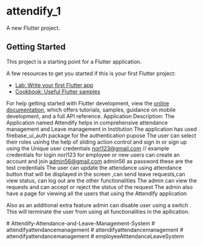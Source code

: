 # attendify_1

A new Flutter project.

## Getting Started

This project is a starting point for a Flutter application.

A few resources to get you started if this is your first Flutter project:

- [Lab: Write your first Flutter app](https://docs.flutter.dev/get-started/codelab)
- [Cookbook: Useful Flutter samples](https://docs.flutter.dev/cookbook)

For help getting started with Flutter development, view the
[online documentation](https://docs.flutter.dev/), which offers tutorials,
samples, guidance on mobile development, and a full API reference.
 Application Description:
  The Application named Attendify helps in comprehensive attendance management and Leave management in Institution
  The application has used firebase_ui_auth package  for the authentication pupose 
  The user can select their roles usinhg the help of sliding action control and sign in or sign up using the 
  Unique user credentials 
  norl123@gmail.com // example credentials for login
  norl123
  for employee 
  or new users can create an account and join 
  admin56@gmail.com 
  admin56 as password
   these are the test credentials 
The user can update the attendance using attendance button that will be displayed in the screen ,can send leave requests,can view status, can log out are the other functionalities 
The admin can view the requests and can accept or reject the ststus of the request
The admin also have a page for viewing all the users that using the Attendify application 

Also as an additional extra  feature admin can disable user using a switch . This will terminate the user from using all functionalities in the apllication. 

#   A t t e n d i f y - A t t e n d a n c e - a n d - L e a v e - M a n a g e m e n t - S y s t e m    
 #   a t t e n d i f y a t t e n d a n c e m a n a g e m e n t 
    
 #   a t t e n d i f y a t t e n d a n c e m a n a g e m e n t    
 #   a t t e n d i f y a t t e n d a n c e m a n a g e m e n t    
 #   e m p l o y e e A t t t e n d a n c e L e a v e S y s t e m  
 